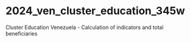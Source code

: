 # 2024_ven_cluster_education_345w
Cluster Education Venezuela - Calculation of indicators and total beneficiaries
